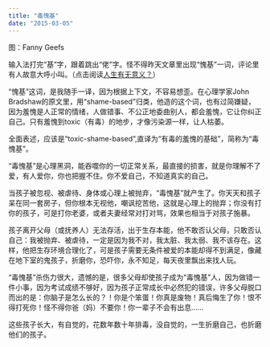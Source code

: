 ```yaml
---
title: "毒愧基"
date: "2015-03-05"
---
```


图：Fanny Geefs

输入法打完“基”字，跟着跳出“佬”字。怪不得昨天文章里出现“愧基”一词，评论里有人故意大呼小叫。（点击阅读[人生有无意义？](http://mp.weixin.qq.com/s?__biz=MjM5NDU0Mjk2MQ==&mid=204759008&idx=1&sn=6398a95d1cb34b069a0012341e7ee37d#wechat_redirect)）

“愧基”这词，是我随手一译，因为根据上下文，不容易想歪。在心理学家John Bradshaw的原文里，用“shame-based”归类，他造的这个词，也有过简嫌疑，因为羞愧是人正常的情绪，人做错事、不公正地委曲别人，都会羞愧，它让你纠正自己。只有羞愧到toxic（有毒）的地步，才像污染源一样，让人枯萎。

全面表述，应该是“toxic-shame-based”,直译为“有毒的羞愧的基础”，简称为“毒愧基”。

“毒愧基”是心理黑洞，能吞噬你的一切正常关系，最直接的损害，就是你理解不了爱，有人爱你，你也把握不住。你不爱自己，不知道真实的自己。

当孩子被忽视、被虐待、身体或心理上被抛弃，“毒愧基”就产生了。你天天和孩子呆在同一套房子，但你根本无视他，嘲讽挖苦他，这就是心理上的抛弃；你没有打你的孩子，可是打你老婆，或者夫妻经常对打对骂，效果也相当于对孩子施暴。

孩子离开父母（或抚养人）无法存活，出于生存本能，他不敢否认父母，只敢否认自己：我被抛弃、被虐待，一定是因为我不对，我太脏、我太弱、我不该存在。这样，他把生存环境合理化了，可是孩子需要无条件被爱的本能却得不到满足，像藏在地下室的鬼孩子，折磨你，恐吓你，永不知足，每天夜里飘出来找人玩。

“毒愧基”杀伤力很大，遗憾的是，很多父母却使孩子成为“毒愧基”人，因为做错一件小事，因为考试成绩不够好，因为孩子正常成长中必然犯的错误，许多父母脱口而出的是：你脑子是怎么长的？！你是个笨蛋！你真是废物！真后悔生了你！恨不得打死你！怪不得你爸（妈）不要你！你一辈子不会有出息……

这些孩子长大，有自觉的，花数年数十年排毒，没自觉的，一生折磨自己，也折磨他们的孩子。
